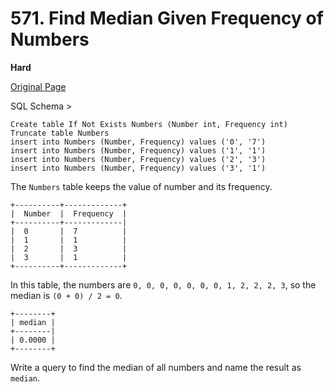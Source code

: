 # 571. Find Median Given Frequency of Numbers

**Hard**

[Original Page](https://leetcode.com/problems/find-median-given-frequency-of-numbers/)

SQL Schema >
```
Create table If Not Exists Numbers (Number int, Frequency int)
Truncate table Numbers
insert into Numbers (Number, Frequency) values ('0', '7')
insert into Numbers (Number, Frequency) values ('1', '1')
insert into Numbers (Number, Frequency) values ('2', '3')
insert into Numbers (Number, Frequency) values ('3', '1')
```

The `Numbers` table keeps the value of number and its frequency.
```
+----------+-------------+
|  Number  |  Frequency  |
+----------+-------------|
|  0       |  7          |
|  1       |  1          |
|  2       |  3          |
|  3       |  1          |
+----------+-------------+
```

In this table, the numbers are `0, 0, 0, 0, 0, 0, 0, 1, 2, 2, 2, 3`, so the median is `(0 + 0) / 2 = 0`.
```
+--------+
| median |
+--------|
| 0.0000 |
+--------+
```

Write a query to find the median of all numbers and name the result as `median`.
